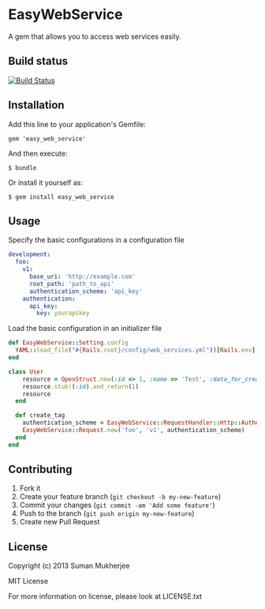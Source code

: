 # EasyWebService

A gem that allows you to access web services easily.

## Build status

[![Build Status](https://travis-ci.org/sumanmukherjee03/easy_web_service.png)](https://travis-ci.org/sumanmukherjee03/easy_web_service)

## Installation

Add this line to your application's Gemfile:

    gem 'easy_web_service'

And then execute:

    $ bundle

Or install it yourself as:

    $ gem install easy_web_service

## Usage
Specify the basic configurations in a configuration file
```yaml
development:
  foo:
    v1:
      base_uri: 'http://example.com'
      root_path: 'path_to_api'
      authentication_scheme: 'api_key'
    authentication:
      api_key:
        key: yourapikey
```
Load the basic configuration in an initializer file
```ruby
def EasyWebService::Setting.config
  YAML::load_file("#{Rails.root}/config/web_services.yml"))[Rails.env]
end
```

```ruby
class User
    resource = OpenStruct.new(:id => 1, :name => 'Test', :data_for_create => {:id => 1, :name => 'Test'})
    resource.stub!(:id).and_return(1)
    resource
  end

  def create_tag
    authentication_scheme = EasyWebService::RequestHandler::Http::Authentication::ApiKey.new
    EasyWebService::Request.new('foo', 'v1', authentication_scheme)
  end
end
```

## Contributing

1. Fork it
2. Create your feature branch (`git checkout -b my-new-feature`)
3. Commit your changes (`git commit -am 'Add some feature'`)
4. Push to the branch (`git push origin my-new-feature`)
5. Create new Pull Request

## License
Copyright (c) 2013 Suman Mukherjee

MIT License

For more information on license, please look at LICENSE.txt
